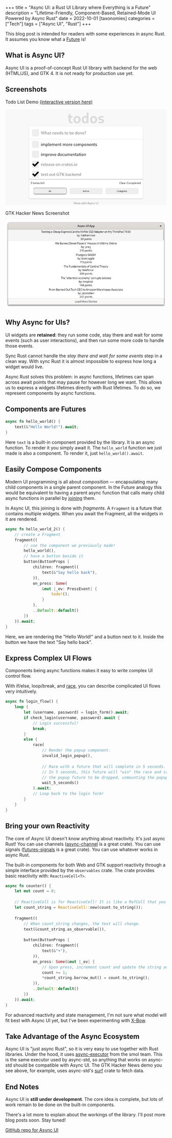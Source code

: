 +++
title = "Async UI: a Rust UI Library where Everything is a Future"
description = "Lifetime-Friendly, Component-Based, Retained-Mode UI Powered by Async Rust"
date = 2022-10-01
[taxonomies]
categories = ["Tech"]
tags = ["Async UI", "Rust"]
+++

This blog post is intended for readers with some experiences in async Rust. It assumes you know what a [Future](https://doc.rust-lang.org/std/future/trait.Future.html) is!

## What is Async UI?

Async UI is a proof-of-concept Rust UI library with backend for the web (HTML/JS), and GTK 4. It is not ready for production use yet.

## Screenshots

Todo List Demo [(interactive version here)](https://wishawa.github.io/async_ui/todomvc)

![Todo List demo](web-todomvc.png)

GTK Hacker News Screenshot

![GTK Hacker News screenshot](gtk-hackernews.png)

## Why Async for UIs?

UI widgets are **retained**: they run some code, stay there and wait for some events (such as user interactions), and then run some more code to handle those events.

Sync Rust cannot handle the *stay there and wait for some events* step in a clean way.
With sync Rust it is almost impossible to express how long a widget would live.

Async Rust solves this problem: in async functions, lifetimes can span across await points that may pause for however long we want. This allows us to express a widgets lifetimes directly with Rust lifetimes. To do so, we represent components by async functions.

## Components are Futures

```rust
async fn hello_world() {
	text(&"Hello World!").await;
}
```

Here `text` is a built-in component provided by the library.
It is an async function. To render it you simply await it.
The `hello_world` function we just made is also a component. To render it, just `hello_world().await`.

## Easily Compose Components

Modern UI programming is all about *composition* — encapsulating many child components in a single parent component.
In the Future analogy this would be equivalent to having a parent async function that calls many child async functions in parallel by [joining](https://doc.rust-lang.org/std/future/macro.join.html) them.

In Async UI, this joining is done with *fragments*. A `Fragment` is a future that contains multiple widgets. When you await the Fragment, all the widgets in it are rendered.

```rust
async fn hello_world_2() {
	// create a Fragment
	fragment((
		// use the component we previously made!
		hello_world(),
		// have a button beside it
		button(ButtonProps {
			children: fragment((
				text(&"Say hello back"),
			)),
			on_press: Some(
				&mut |_ev: PressEvent| {
					todo!();
				}
			),
			..Default::default()
		})
	)).await;
}
```

Here, we are rendering the "Hello World!" and a button next to it. Inside the button we have the text "Say hello back".

## Express Complex UI Flows

Components being async functions makes it easy to write complex UI control flow.

With if/else, loop/break, and [race](https://docs.rs/futures-lite/latest/futures_lite/future/fn.race.html), you can describe complicated UI flows very intuitively.

```rust
async fn login_flow() {
	loop {
		let (username, password) = login_form().await;
		if check_login(username, password).await {
			// Login successful!
			break;
		}
		else {
			race(
				// Render the popup component.
				invalid_login_popup(),

				// Race with a future that will complete in 5 seconds.
				// In 5 seconds, this future will "win" the race and cause
				// the popup future to be dropped, unmounting the popup.
				wait_5_seconds()
			).await;
			// Loop back to the login form!
		}
	}
}
```

## Bring your own Reactivity

The core of Async UI doesn't know anything about reactivity.
It's just async Rust! You can use channels ([async-channel](https://crates.io/crates/async-channel) is a great crate).
You can use signals ([futures-signals](https://crates.io/crates/futures-signals) is a great crate).
You can use whatever works in async Rust.

The built-in components for both Web and GTK support reactivity through a simple interface provided by the `observables` crate. The crate provides basic reactivity with: `ReactiveCell<T>`.

```rust
async fn counter() {
	let mut count = 0;

	// ReactiveCell is for ReactiveCell! It is like a RefCell that you can subscribe to.
	let count_string = ReactiveCell::new(count.to_string());

	fragment((
		// When count_string changes, the text will change.
		text(&count_string.as_observable()),

		button(ButtonProps {
			children: fragment((
				text(&"+"),
			)),
			on_press: Some(&mut |_ev| {
				// Upon press, increment count and update the string accordingly.
				count += 1;
				*count_string.borrow_mut() = count.to_string();
			}),
			..Default::default()
		})
	)).await;
}
```

For advanced reactivity and state management, I'm not sure what model will fit best with Async UI yet, but I've been experimenting with [X-Bow](https://github.com/wishawa/async_ui/tree/main/x-bow).

## Take Advantage of the Async Ecosystem

Async UI is "just async Rust", so it is very easy to use together with Rust libraries.
Under the hood, it uses [async-executor](https://crates.io/crates/async-executor) from the smol team. This is the same executor used by async-std, so anything that works on async-std should be compatible with Async UI. The GTK Hacker News demo you see above, for example, uses async-std's [surf](https://github.com/http-rs/surf) crate to fetch data.

## End Notes

Async UI is **still under development**. The core idea is complete, but lots of work remain to be done on the built-in components.

There's a lot more to explain about the workings of the library. I'll post more blog posts soon. Stay tuned!

[GitHub repo for Async UI](https://github.com/wishawa/async_ui)